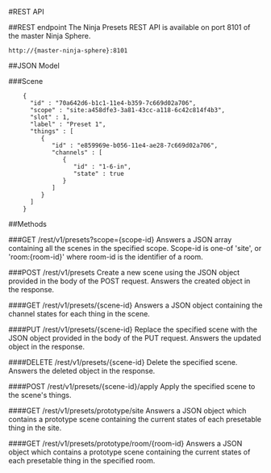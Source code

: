 #REST API

##REST endpoint
The Ninja Presets REST API is available on port 8101 of the master Ninja Sphere.

	http://{master-ninja-sphere}:8101

##JSON Model

###Scene

		{
		  "id" : "70a642d6-b1c1-11e4-b359-7c669d02a706",
		  "scope" : "site:a458dfe3-3a81-43cc-a118-6c42c814f4b3",
		  "slot" : 1,
		  "label" : "Preset 1",
		  "things" : [
		     {
		        "id" : "e859969e-b056-11e4-ae28-7c669d02a706",
		        "channels" : [
		           {
		              "id" : "1-6-in",
		              "state" : true
		           }
		        ]
		     }
		  ]
		}


##Methods

###GET /rest/v1/presets?scope={scope-id}
Answers a JSON array containing all the scenes in the specified scope. Scope-id is one-of 'site', or 'room:{room-id}' where room-id is the identifier of a room.

###POST /rest/v1/presets
Create a new scene using the JSON object provided in the body of the POST request. Answers the created object in the response.

####GET /rest/v1/presets/{scene-id}
Answers a JSON object containing the channel states for each thing in the scene.

####PUT /rest/v1/presets/{scene-id}
Replace the specified scene with the JSON object provided in the body of the PUT request. Answers the updated object in the response.

####DELETE /rest/v1/presets/{scene-id}
Delete the specified scene. Answers the deleted object in the response.

####POST /rest/v1/presets/{scene-id}/apply
Apply the specified scene to the scene's things.

####GET /rest/v1/presets/prototype/site
Answers a JSON object which contains a prototype scene containing the current states of each presetable thing in the site.

####GET /rest/v1/presets/prototype/room/{room-id}
Answers a JSON object which contains a prototype scene containing the current states of each presetable thing in the specified room.

